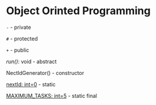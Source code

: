 # Object Orinted Programming

` - ` - private

` # ` - protected

` + ` - public

_run()_: void - abstract

NectIdGenerator() - constructor

<ins>nextId: int=0</ins> - static

<ins>MAXIMUM_TASKS: int=5</ins> - static final
